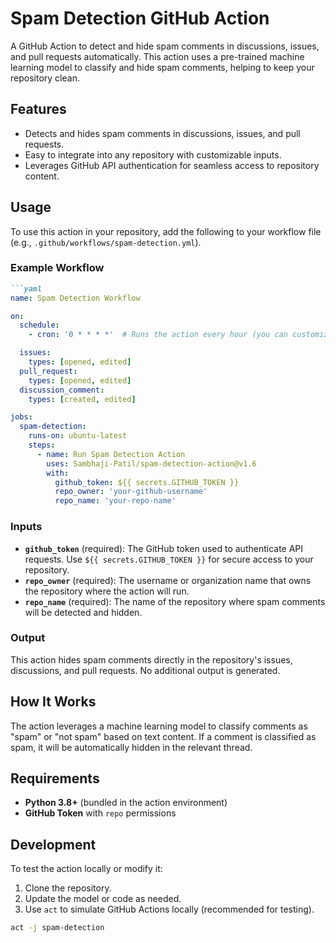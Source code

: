 # Spam Detection GitHub Action

A GitHub Action to detect and hide spam comments in discussions, issues, and pull requests automatically. This action uses a pre-trained machine learning model to classify and hide spam comments, helping to keep your repository clean.

## Features

- Detects and hides spam comments in discussions, issues, and pull requests.
- Easy to integrate into any repository with customizable inputs.
- Leverages GitHub API authentication for seamless access to repository content.

## Usage

To use this action in your repository, add the following to your workflow file (e.g., `.github/workflows/spam-detection.yml`).

### Example Workflow
```markdown
```yaml
name: Spam Detection Workflow

on:
  schedule:
    - cron: '0 * * * *'  # Runs the action every hour (you can customize this)

  issues:
    types: [opened, edited]
  pull_request:
    types: [opened, edited]
  discussion_comment:
    types: [created, edited]

jobs:
  spam-detection:
    runs-on: ubuntu-latest
    steps:
      - name: Run Spam Detection Action
        uses: Sambhaji-Patil/spam-detection-action@v1.6
        with:
          github_token: ${{ secrets.GITHUB_TOKEN }}
          repo_owner: 'your-github-username'
          repo_name: 'your-repo-name'
```

### Inputs

- **`github_token`** (required): The GitHub token used to authenticate API requests. Use `${{ secrets.GITHUB_TOKEN }}` for secure access to your repository.
- **`repo_owner`** (required): The username or organization name that owns the repository where the action will run.
- **`repo_name`** (required): The name of the repository where spam comments will be detected and hidden.

### Output

This action hides spam comments directly in the repository's issues, discussions, and pull requests. No additional output is generated.

## How It Works

The action leverages a machine learning model to classify comments as "spam" or "not spam" based on text content. If a comment is classified as spam, it will be automatically hidden in the relevant thread.

## Requirements

- **Python 3.8+** (bundled in the action environment)
- **GitHub Token** with `repo` permissions

## Development

To test the action locally or modify it:
1. Clone the repository.
2. Update the model or code as needed.
3. Use `act` to simulate GitHub Actions locally (recommended for testing).

```bash
act -j spam-detection
```

